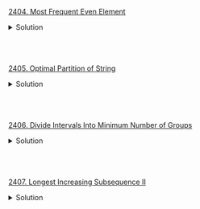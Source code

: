 [2404. Most Frequent Even Element](https://leetcode.com/contest/weekly-contest-310/problems/most-frequent-even-element/)

<details><summary>Solution</summary>

![](https://github.com/archishmanghos/code-images/blob/master/Leetcode/2404.png)

</details>

<br>
<br>
<br>

[2405. Optimal Partition of String](https://leetcode.com/contest/weekly-contest-310/problems/optimal-partition-of-string/)

<details><summary>Solution</summary>

![](https://github.com/archishmanghos/code-images/blob/master/Leetcode/2405.png)

</details>

<br>
<br>
<br>

[2406. Divide Intervals Into Minimum Number of Groups](https://leetcode.com/contest/weekly-contest-310/problems/divide-intervals-into-minimum-number-of-groups/)

<details><summary>Solution</summary>

![](https://github.com/archishmanghos/code-images/blob/master/Leetcode/2406.png)

</details>

<br>
<br>
<br>

[2407. Longest Increasing Subsequence II](https://leetcode.com/contest/weekly-contest-310/problems/longest-increasing-subsequence-ii/)

<details><summary>Solution</summary>

![](https://github.com/archishmanghos/code-images/blob/master/Leetcode/2407.png)

</details>

<br>
<br>
<br>